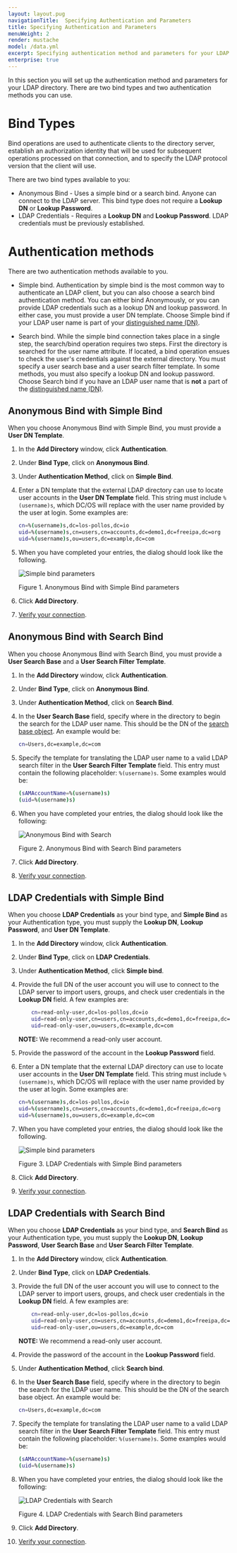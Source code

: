 ```yaml
---
layout: layout.pug
navigationTitle:  Specifying Authentication and Parameters
title: Specifying Authentication and Parameters
menuWeight: 2
render: mustache
model: /data.yml
excerpt: Specifying authentication method and parameters for your LDAP directory
enterprise: true
---
```

<!-- The source repository for this topic is https://github.com/dcos/dcos-docs-site -->


In this section you will set up the authentication method and parameters for your LDAP directory. There are two bind types and two authentication methods you can use.

# Bind Types

Bind operations are used to authenticate clients to the directory server, establish an authorization identity that will be used for subsequent operations processed on that connection, and to specify the LDAP protocol version that the client will use.

There are two bind types available to you: 

- Anonymous Bind - Uses a simple bind or a search bind. Anyone can connect to the LDAP server. This bind type does not require a **Lookup DN** or **Lookup Password**. 
- LDAP Credentials - Requires a **Lookup DN** and **Lookup Password**. LDAP credentials must be previously established.

# Authentication methods

There are two authentication methods available to you.

- Simple bind. Authentication by simple bind is the most common way to authenticate an LDAP client, but you can also choose a search bind authentication method. You can either bind Anonymously, or you can provide LDAP credentials such as a lookup DN and lookup password. In either case, you must provide a user DN template. Choose Simple bind if your LDAP user name is part of your [distinguished name (DN)](https://www.ldap.com/ldap-dns-and-rdns).     

- Search bind. While the simple bind connection takes place in a single step, the search/bind operation requires two steps. First the directory is searched for the user name attribute. If located, a bind operation ensues to check the user's credentials against the external directory. You must specify a user search base and a user search filter template. In some methods, you must also specify a lookup DN and lookup password. Choose Search bind if you have an LDAP user name that is **not** a part of the [distinguished name (DN)](https://www.ldap.com/ldap-dns-and-rdns).

## Anonymous Bind with Simple Bind

When you choose Anonymous Bind with Simple Bind, you must provide a **User DN Template**.

1. In the **Add Directory** window, click **Authentication**.
1. Under **Bind Type**, click on **Anonymous Bind**. 
1. Under **Authentication Method**, click on **Simple Bind**.
1. Enter a DN template that the external LDAP directory can use to locate user accounts in the **User DN Template** field. This string must include `%(username)s`, which DC/OS will replace with the user name provided by the user at login. Some examples are:

    ```bash
    cn=%(username)s,dc=los-pollos,dc=io
    uid=%(username)s,cn=users,cn=accounts,dc=demo1,dc=freeipa,dc=org
    uid=%(username)s,ou=users,dc=example,dc=com
    ```

1.  When you have completed your entries, the dialog should look like the following.

    ![Simple bind parameters](/1.13/img/GUI-LDAP-anonymous-simple-bind.png)

    Figure 1. Anonymous Bind with Simple Bind parameters 

1.  Click **Add Directory**.

1.  [Verify your connection](/1.13/security/ent/ldap/ldap-verify/).

## Anonymous Bind with Search Bind

When you choose Anonymous Bind with Search Bind, you must provide a **User Search Base** and a **User Search Filter Template**.

1. In the **Add Directory** window, click **Authentication**.
1. Under **Bind Type**, click on **Anonymous Bind**. 
1. Under **Authentication Method**, click on **Search Bind**.
1. In the **User Search Base** field, specify where in the directory to begin the search for the LDAP user name. This should be the DN of the [search base object](https://technet.microsoft.com/en-us/library/cc978021.aspx). An example would be:

    ```bash
    cn=Users,dc=example,dc=com 
    ```

1.  Specify the template for translating the LDAP user name to a valid LDAP search filter in the **User Search Filter Template** field. This entry must contain the following placeholder: `%(username)s`. Some examples would be:

    ```bash
    (sAMAccountName=%(username)s)
    (uid=%(username)s)
    ```
1. When you have completed your entries, the dialog should look like the following:

    ![Anonymous Bind with Search](/1.13/img/GUI-LDAP-anonymous-search-bind.png)

    Figure 2. Anonymous Bind with Search Bind parameters

1.  Click **Add Directory**.
1.  [Verify your connection](/1.13/security/ent/ldap/ldap-verify/).

## LDAP Credentials with Simple Bind

When you choose **LDAP Credentials** as your bind type, and **Simple Bind** as your Authentication type, you must supply the **Lookup DN**, **Lookup Password**, and **User DN Template**.

1. In the **Add Directory** window, click **Authentication**.
1. Under **Bind Type**, click on **LDAP Credentials**.
1. Under **Authentication Method**, click **Simple bind**.
1. Provide the full DN of the user account you will use to connect to the LDAP server to import users, groups, and check user credentials in the **Lookup DN** field. A few examples are:

    ```bash
        cn=read-only-user,dc=los-pollos,dc=io
        uid=read-only-user,cn=users,cn=accounts,dc=demo1,dc=freeipa,dc=org
        uid=read-only-user,ou=users,dc=example,dc=com
    ```

    <p class="message--note"><strong>NOTE: </strong>We recommend a read-only user account.</p>

1. Provide the password of the account in the **Lookup Password** field.

1. Enter a DN template that the external LDAP directory can use to locate user accounts in the **User DN Template** field. This string must include `%(username)s`, which DC/OS will replace with the user name provided by the user at login. Some examples are:

    ```bash
    cn=%(username)s,dc=los-pollos,dc=io
    uid=%(username)s,cn=users,cn=accounts,dc=demo1,dc=freeipa,dc=org
    uid=%(username)s,ou=users,dc=example,dc=com
    ```

1.  When you have completed your entries, the dialog should look like the following.

    ![Simple bind parameters](/1.13/img/GUI-LDAP-credentials-simple.png)

    Figure 3. LDAP Credentials with Simple Bind parameters 

1.  Click **Add Directory**.

1.  [Verify your connection](/1.13/security/ent/ldap/ldap-verify/).

## LDAP Credentials with Search Bind

When you choose **LDAP Credentials** as your bind type, and **Search Bind** as your Authentication type, you must supply the **Lookup DN**, **Lookup Password**, **User Search Base** and **User Search Filter Template**.

1. In the **Add Directory** window, click **Authentication**.
1. Under **Bind Type**, click on **LDAP Credentials**.
1. Provide the full DN of the user account you will use to connect to the LDAP server to import users, groups, and check user credentials in the **Lookup DN** field. A few examples are:

    ```bash
        cn=read-only-user,dc=los-pollos,dc=io
        uid=read-only-user,cn=users,cn=accounts,dc=demo1,dc=freeipa,dc=org
        uid=read-only-user,ou=users,dc=example,dc=com
    ```

    <p class="message--note"><strong>NOTE: </strong>We recommend a read-only user account.</p>

1. Provide the password of the account in the **Lookup Password** field.
1. Under **Authentication Method**, click **Search bind**.
1. In the **User Search Base** field, specify where in the directory to begin the search for the LDAP user name. This should be the DN of the search base object. An example would be:

    ```bash
    cn=Users,dc=example,dc=com 
    ```

1.  Specify the template for translating the LDAP user name to a valid LDAP search filter in the **User Search Filter Template** field. This entry must contain the following placeholder: `%(username)s`. Some examples would be:

    ```bash
    (sAMAccountName=%(username)s)
    (uid=%(username)s)
    ```
1. When you have completed your entries, the dialog should look like the following:

    ![LDAP Credentials with Search](/1.13/img/GUI-LDAP-credentials-search.png)

    Figure 4. LDAP Credentials with Search Bind parameters

1.  Click **Add Directory**.
1.  [Verify your connection](/1.13/security/ent/ldap/ldap-verify/).

